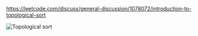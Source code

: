 https://leetcode.com/discuss/general-discussion/1078072/introduction-to-topological-sort

![Topological sort](https://user-images.githubusercontent.com/56770390/139316960-dc9b3243-fbfb-467c-aa3b-c0fbbf8b1cfc.png)
